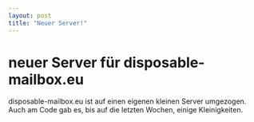 ```yaml
---
layout: post
title: "Neuer Server!"
---
```


# neuer Server für disposable-mailbox.eu
disposable-mailbox.eu ist auf einen eigenen kleinen Server umgezogen. 
Auch am Code gab es, bis auf die letzten Wochen, einige Kleinigkeiten.
